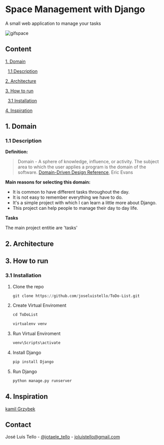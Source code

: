 # Space Management with Django

A small web application to manage your tasks

![gifspace](https://user-images.githubusercontent.com/65988061/136683114-bddefaf3-73ab-4892-be69-ed0f3835050a.gif)

## Content

[1. Domain](#1-Domain)

&nbsp;&nbsp;[1.1 Description](#11-description)

[2. Architecture](#2-Architecture)

[3. How to run](#3-How-to-run)

&nbsp;&nbsp;[3.1 Installation](#31-installation)

[4. Inspiration](#4-inspiration)

## 1. Domain

### 1.1 Description

**Definition:**

> Domain - A sphere of knowledge, influence, or activity. The subject area to which the user applies a program is the domain of the software. [Domain-Driven Design Reference](http://domainlanguage.com/ddd/reference/), Eric Evans

**Main reasons for selecting this domain:**

- It is common to have different tasks throughout the day.
- It is not easy to remember everything we have to do.
- It's a simple project with which I can learn a little more about Django.
- This project can help people to manage their day to day life.

**Tasks**

The main project entitie are 'tasks'

## 2. Architecture

## 3. How to run

### 3.1 Installation

1. Clone the repo
   ```py
   git clone https://github.com/joseluistello/ToDo-List.git
   ```

2. Create Virtual Enviroment
   ```py
   cd ToDoList
   ```
   ```py
   virtualenv venv
   ```
   
3. Run Virtual Enviroment
   ```py
   venv\Scripts\activate
   ```
   
4. Install Django
   ```py
   pip install Django
   ```

5. Run Django 
   ```py
   python manage.py runserver
   ```


## 4. Inspiration

[kamil Grzybek](https://github.com/kgrzybek/modular-monolith-with-ddd)


<!-- CONTACT -->
## Contact

José Luis Tello - [@jotaele_tello](https://twitter.com/jotaele_tello) - joluistello@gmail.com
